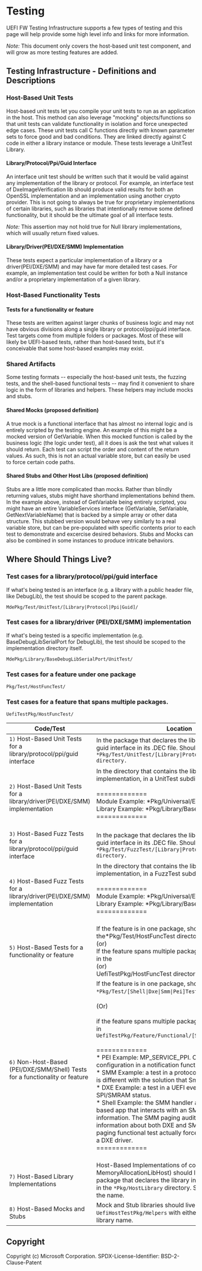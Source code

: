 # Testing

UEFI FW Testing Infrastructure supports a few types of testing and this page will help provide some high level info and links for more information.

_Note:_ This document only covers the host-based unit test component, and will grow as more testing features are added.

## Testing Infrastructure - Definitions and Descriptions

### Host-Based Unit Tests 

Host-based unit tests let you compile your unit tests to run as an application in the host.  This method can also leverage "mocking" objects/functions so that unit tests can validate functionality in isolation and force unexpected edge cases.  These unit tests call C functions directly with known parameter sets to force good and bad conditions.  They are linked directly against C code in either a library instance or module. These tests leverage a UnitTest Library.  


#### Library/Protocol/Ppi/Guid Interface

An interface unit test should be written such that it would be valid against any implementation of the library or protocol. For example, an interface test of DxeImageVerification lib should produce valid results for both an OpenSSL implementation and an implementation using another crypto provider. This is not going to always be true for proprietary implementations of certain libraries, such as libraries that intentionally remove some defined functionality, but it should be the ultimate goal of all interface tests.

*Note:* This assertion may not hold true for Null library implementations, which will usually return fixed values.

#### Library/Driver(PEI/DXE/SMM) Implementation

These tests expect a particular implementation of a library or a driver(PEI/DXE/SMM) and may have far more detailed test cases. For example, an implementation test could be written for both a Null instance and/or a proprietary implementation of a given library.

### Host-Based Functionality Tests

#### Tests for a functionality or feature

These tests are written against larger chunks of business logic and may not have obvious divisions along a single library or protocol/ppi/guid interface. Test targets come from multiple folders or packages. Most of these will likely be UEFI-based tests, rather than host-based tests, but it's conceivable that some host-based examples may exist.

### Shared Artifacts

Some testing formats -- especially the host-based unit tests, the fuzzing tests, and the shell-based functional tests -- may find it convenient to share logic in the form of libraries and helpers. These helpers may include mocks and stubs.

#### Shared Mocks (proposed definition)

A true mock is a functional interface that has almost no internal logic and is entirely scripted by the testing engine. An example of this might be a mocked version of GetVariable. When this mocked function is called by the business logic (the logic under test), all it does is ask the test what values it should return. Each test can script the order and content of the return values. As such, this is not an actual variable store, but can easily be used to force certain code paths.

#### Shared Stubs and Other Host Libs (proposed definition)

Stubs are a little more complicated than mocks. Rather than blindly returning values, stubs might have shorthand implementations behind them. In the example above, instead of GetVariable being entirely scripted, you might have an entire VariableServices interface (GetVariable, SetVariable, GetNextVariableName) that is backed by a simple array or other data structure. This stubbed version would behave very similarly to a real variable store, but can be pre-populated with specific contents prior to each test to demonstrate and excercise desired behaviors. Stubs and Mocks can also be combined in some instances to produce intricate behaviors.

## Where Should Things Live?

### Test cases for a library/protocol/ppi/guid interface

If what's being tested is an interface (e.g. a library with a public header file, like DebugLib), the test should be scoped to the parent package.

```
MdePkg/Test/UnitTest/[Library|Protocol|Ppi|Guid]/
```

### Test cases for a library/driver (PEI/DXE/SMM) implementation

If what's being tested is a specific implementation (e.g. BaseDebugLibSerialPort for DebugLib), the test should be scoped to the implementation directory itself.

```
MdePkg/Library/BaseDebugLibSerialPort/UnitTest/
```

### Test cases for a feature under one package

```
Pkg/Test/HostFuncTest/
```

### Test cases for a feature that spans multiple packages.

```
UefiTestPkg/HostFuncTest/
```

Code/Test                                   | Location
---------                                   | --------
`1)` Host-Based Unit Tests for a library/protocol/ppi/guid interface   | In the package that declares the library, protocol, ppi or guid interface in its .DEC file. Should be located in the  <code>*Pkg/Test/UnitTest/[Library&#124;Protocol&#124;Ppi&#124;Guid] directory.                                                            
`2)` Host-Based Unit Tests for a library/driver(PEI/DXE/SMM) implementation   | In the directory that contains the library/driver implementation, in a UnitTest subdirectory. <br /><br /> ============= <br /> Module Example: *Pkg/Universal/EsrtFmpDxe/UnitTest/ <br /> Library Example:  *Pkg/Library/BaseMemoryLib/UnitTest/ <br /> ============= <br /><br />
`3)` Host-Based Fuzz Tests for a library/protocol/ppi/guid interface  | In the package that declares the library, protocol, ppi or guid interface in its .DEC file. Should be located in the  <code>*Pkg/Test/FuzzTest/[Library&#124;Protocol&#124;Ppi&#124;Guid] directory.
`4)` Host-Based Fuzz Tests for a library/driver(PEI/DXE/SMM) implementation   | In the directory that contains the library/driver implementation, in a FuzzTest subdirectory. <br /><br /> ============= <br /> Module Example: *Pkg/Universal/EsrtFmpDxe/FuzzTest/ <br /> Library Example:  *Pkg/Library/BaseMemoryLib/FuzzTest/ <br /> ============= <br /><br />
`5)` Host-Based Tests for a functionality or feature  | If the feature is in one package, should be located in the*Pkg/Test/HostFuncTest directory. <br />(or) <br />If the feature spans multiple packages, should be located in the <br />(or) <br /> UefiTestPkg/HostFuncTest  directory.
`6)` Non-Host-Based (PEI/DXE/SMM/Shell) Tests for a functionality or feature | If the feature is in one package, should be located in the <code>*Pkg/Test/[Shell&#124;Dxe&#124;Smm&#124;Pei]Test</code> directory.   <br /> <br /> (Or) <br />  <br /> if the feature spans multiple packages, should be located in <code>UefiTestPkg/Feature/Functional/[Shell&#124;Dxe&#124;Smm&#124;Pei]Test</code>  <br /><br /> ============= <br /> * PEI Example: MP_SERVICE_PPI. Or check MTRR configuration in a notification function. <br /> * SMM Example: a test in a protocol callback function. (It is different with the solution that SmmAgent+ShellApp) <br /> * DXE Example: a test in a UEFI event call back to check SPI/SMRAM status. <br /> * Shell Example: the SMM handler audit test has a shell-based app that interacts with an SMM handler to get information. The SMM paging audit test gathers information about both DXE and SMM. And the SMM paging functional test actually forces errors into SMM via a DXE driver. <br /> ============= <br /> <br />
`7)` Host-Based Library Implementations                 | Host-Based Implementations of common libraries (eg. MemoryAllocationLibHost) should live in the same package that declares the library interface in its .DEC file in the `*Pkg/HostLibrary` directory. Should have 'Host' in the name.
`8)` Host-Based Mocks and Stubs  | Mock and Stub libraries should live in the `UefiHostTestPkg/Helpers` with either 'Mock' or 'Stub' in the library name.

## Copyright

Copyright (c) Microsoft Corporation.
SPDX-License-Identifier: BSD-2-Clause-Patent

